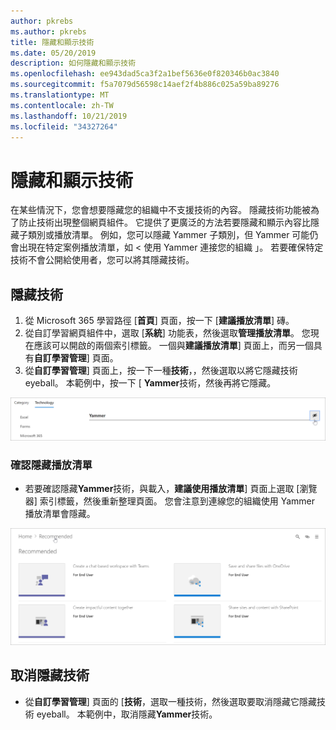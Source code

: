 ```yaml
---
author: pkrebs
ms.author: pkrebs
title: 隱藏和顯示技術
ms.date: 05/20/2019
description: 如何隱藏和顯示技術
ms.openlocfilehash: ee943dad5ca3f2a1bef5636e0f820346b0ac3840
ms.sourcegitcommit: f5a7079d56598c14aef2f4b886c025a59ba89276
ms.translationtype: MT
ms.contentlocale: zh-TW
ms.lasthandoff: 10/21/2019
ms.locfileid: "34327264"
---
```

# <a name="hide-and-show-technology"></a>隱藏和顯示技術

在某些情況下，您會想要隱藏您的組織中不支援技術的內容。 隱藏技術功能被為了防止技術出現整個網頁組件。 它提供了更廣泛的方法若要隱藏和顯示內容比隱藏子類別或播放清單。 例如，您可以隱藏 Yammer 子類別，但 Yammer 可能仍會出現在特定案例播放清單，如 < 使用 Yammer 連接您的組織 」。 若要確保特定技術不會公開給使用者，您可以將其隱藏技術。 

## <a name="hide-a-technology"></a>隱藏技術

1. 從 Microsoft 365 學習路徑 [**首頁**] 頁面，按一下 [**建議播放清單**] 磚。
2. 從自訂學習網頁組件中，選取 [**系統**] 功能表，然後選取**管理播放清單**。 您現在應該可以開啟的兩個索引標籤。 一個與**建議播放清單**] 頁面上，而另一個具有**自訂學習管理**] 頁面。 
3. 從**自訂學習管理**] 頁面上，按一下一種**技術**，，然後選取以將它隱藏技術 eyeball。 本範例中，按一下 [ **Yammer**技術，然後再將它隱藏。  

![cg hidetech.png](media/cg-hidetech.png)

### <a name="verify-the-playlist-is-hidden"></a>確認隱藏播放清單
- 若要確認隱藏**Yammer**技術，與載入，**建議使用播放清單**] 頁面上選取 [瀏覽器] 索引標籤，然後重新整理頁面。 您會注意到連線您的組織使用 Yammer 播放清單會隱藏。 

![cg hidetechrefresh.png](media/cg-hidetechrefresh.png)

## <a name="unhide-a-technology"></a>取消隱藏技術

- 從**自訂學習管理**] 頁面的 [**技術**，選取一種技術，然後選取要取消隱藏它隱藏技術 eyeball。 本範例中，取消隱藏**Yammer**技術。 